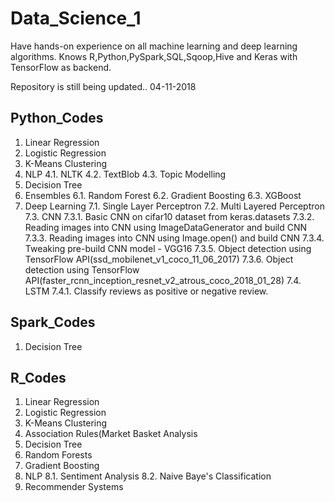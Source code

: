 # Data_Science_1

Have hands-on experience on all machine learning and deep learning algorithms.
Knows R,Python,PySpark,SQL,Sqoop,Hive and Keras with TensorFlow as backend.

Repository is still being updated..
04-11-2018


Python_Codes
-------------
1. Linear Regression
2. Logistic Regression
3. K-Means Clustering
4. NLP
     4.1. NLTK
     4.2. TextBlob
     4.3. Topic Modelling
5. Decision Tree
6. Ensembles
     6.1. Random Forest
     6.2. Gradient Boosting
     6.3. XGBoost
7. Deep Learning
     7.1. Single Layer Perceptron
     7.2. Multi Layered Perceptron
     7.3. CNN
	  7.3.1. Basic CNN on cifar10 dataset from keras.datasets
	  7.3.2. Reading images into CNN using ImageDataGenerator and build CNN
	  7.3.3. Reading images into CNN using Image.open() and build CNN
	  7.3.4. Tweaking pre-build CNN model - VGG16
	  7.3.5. Object detection using TensorFlow API(ssd_mobilenet_v1_coco_11_06_2017)
  	  7.3.6. Object detection using TensorFlow API(faster_rcnn_inception_resnet_v2_atrous_coco_2018_01_28)
     7.4. LSTM
          7.4.1. Classify reviews as positive or negative review.


Spark_Codes
-----------
1. Decision Tree


R_Codes
-------
1. Linear Regression
2. Logistic Regression
3. K-Means Clustering
4. Association Rules(Market Basket Analysis
5. Decision Tree
6. Random Forests
7. Gradient Boosting
8. NLP
    8.1. Sentiment Analysis
    8.2. Naive Baye's Classification
9. Recommender Systems